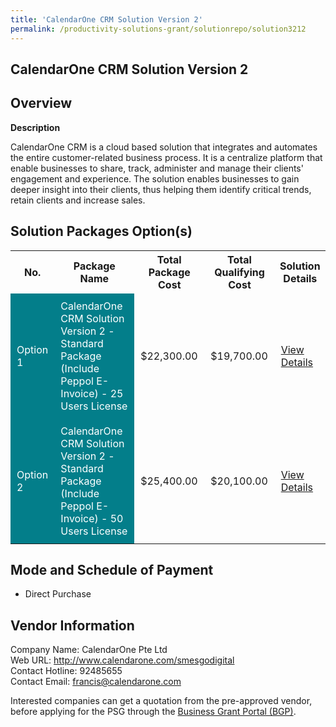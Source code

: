 ```yaml
---
title: 'CalendarOne CRM Solution Version 2'
permalink: /productivity-solutions-grant/solutionrepo/solution3212
---
```


## CalendarOne CRM Solution Version 2

## Overview

**Description**

CalendarOne CRM is a cloud based solution that integrates and automates the entire customer-related business process. It is a centralize platform that enable businesses to share, track, administer and manage their clients' engagement and experience. The solution enables businesses to gain deeper insight into their clients, thus helping them identify critical trends, retain clients and increase sales.

## Solution Packages Option(s)

<table>
<tr>
<th><b>No.</b></th>
<th><b>Package Name</b></th>
<th><b>Total Package Cost</b></th>
<th><b>Total Qualifying Cost</b></th>
<th><b>Solution Details</b></th>
</tr>
<tr>
<td style='padding: 10px; background-color: #037E8A; color: #FFFFFF;'>Option 1</td>
<td style='padding: 10px; background-color: #037E8A; color: #FFFFFF;'>CalendarOne CRM Solution Version 2 - Standard Package (Include Peppol E- Invoice) - 25 Users License</td>
<td style='padding: 10px;'>$22,300.00</td>
<td style='padding: 10px;'>$19,700.00</td>
<td style='padding: 10px;'><a href='/images/psg/Calendarone_Desensitised_Annex_3_040822_Part_1.pdf' target='_blank'>View Details</a></td>
</tr>
<tr>
<td style='padding: 10px; background-color: #037E8A; color: #FFFFFF;'>Option 2</td>
<td style='padding: 10px; background-color: #037E8A; color: #FFFFFF;'>CalendarOne CRM Solution Version 2 - Standard Package (Include Peppol E- Invoice) - 50 Users License</td>
<td style='padding: 10px;'>$25,400.00</td>
<td style='padding: 10px;'>$20,100.00</td>
<td style='padding: 10px;'><a href='/images/psg/Calendarone_Desensitised_Annex_3_040822_Part_2.pdf' target='_blank'>View Details</a></td>
</tr>
</table>

## Mode and Schedule of Payment

 - Direct Purchase

## Vendor Information

 Company Name: CalendarOne Pte Ltd<br>Web URL: http://www.calendarone.com/smesgodigital <br>Contact Hotline: 92485655 <br>Contact Email: francis@calendarone.com <br>

Interested companies can get a quotation from the pre-approved vendor, before applying for the PSG through the <a href='https://www.businessgrants.gov.sg/' target='_blank' rel='noopener'>Business Grant Portal (BGP)</a>.

<script src="/jquery/resize-tables.js"></script>
